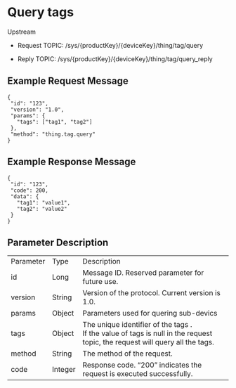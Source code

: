 # Query tags

Upstream
- Request TOPIC: /sys/{productKey}/{deviceKey}/thing/tag/query

- Reply TOPIC: /sys/{productKey}/{deviceKey}/thing/tag/query_reply

## Example Request Message

```
{
 "id": "123",
 "version": "1.0",
 "params": {
   "tags": ["tag1", "tag2"]
 },
 "method": "thing.tag.query"
}

```

## Example Response Message

```
{
 "id": "123",
 "code": 200,
 "data": {
   "tag1": "value1",
   "tag2": "value2"
 }
}

```

## Parameter Description

<body>
<table>
  <tr>
    <td>Parameter </td>
    <td>Type </td>
    <td>Description </td>
  </tr>
  <tr>
    <td>id</td>
    <td>Long</td>
    <td>Message ID. Reserved parameter for future use.</td>
  </tr>
  <tr>
    <td>version</td>
    <td>String</td>
    <td>Version of the protocol. Current version is   1.0.</td>
  </tr>
  <tr>
    <td>params</td>
    <td>Object</td>
    <td>Parameters used for quering sub-devics </td>
  </tr>
  <tr>
    <td>tags</td>
    <td>Object</td>
    <td>The unique identifier of the tags .<br>
      If the value of tags is null in the request topic, the request will query all the tags.</td>
  </tr>
  <tr>
    <td>method</td>
    <td>String</td>
    <td>The method of the request.</td>
  </tr>
  <tr>
    <td>code</td>
    <td>Integer</td>
    <td>Response   code. &ldquo;200&rdquo; indicates the request is executed successfully.</td>
  </tr>
</table>
